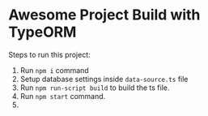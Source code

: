 # Awesome Project Build with TypeORM

Steps to run this project:

1. Run `npm i` command
2. Setup database settings inside `data-source.ts` file
3. Run `npm run-script build` to build the ts file.
4. Run `npm start` command.
5. 
